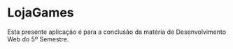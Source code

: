 LojaGames
=========

Esta presente aplicação é para a conclusão da matéria de Desenvolvimento Web do 5º Semestre.
